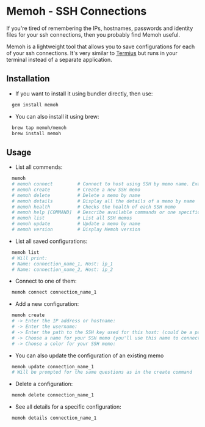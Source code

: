 # Memoh - SSH Connections

If you're tired of remembering the IPs, hostnames, passwords and identity files for your ssh connections, then you probably find Memoh useful.

Memoh is a lightweight tool that allows you to save configurations for each of your ssh connections. It's very similar to [Termius](https://termius.com/) but runs in your terminal instead of a separate application.

## Installation

- If you want to install it using bundler directly, then use:
    
```bash
  gem install memoh
```

- You can also install it using brew:

```bash
  brew tap memoh/memoh
  brew install memoh
```

## Usage

- List all commends:

```bash
  memoh
  # memoh connect         # Connect to host using SSH by memo name. Example: memoh connect my_server
  # memoh create          # Create a new SSH memo
  # memoh delete          # Delete a memo by name
  # memoh details         # Display all the details of a memo by name
  # memoh health          # Checks the health of each SSH memo
  # memoh help [COMMAND]  # Describe available commands or one specific command
  # memoh list            # List all SSH memos
  # memoh update          # Update a memo by name
  # memoh version         # Display Memoh version
```

- List all saved configurations:

```bash
  memoh list
  # Will print:
  # Name: connection_name_1, Host: ip_1
  # Name: connection_name_2, Host: ip_2
```

- Connect to one of them:

```bash
  memoh connect connection_name_1
```

- Add a new configuration:

```bash
  memoh create
  # -> Enter the IP address or hostname: 
  # -> Enter the username:
  # -> Enter the path to the SSH key used for this host: (could be a path to an identity file eg: ~/Desktop/Credentials/my_key.pem, or a generic SSH key that is registered in your host, eg: ~/.ssh/id_rsa)
  # -> Choose a name for your SSH memo (you'll use this name to connect to your host):
  # -> Choose a color for your SSH memo:
```

- You can also update the configuration of an existing memo

```bash
  memoh update connection_name_1
  # Will be prompted for the same questions as in the create command
```

- Delete a configuration:

```bash
  memoh delete connection_name_1
```

- See all details for a specific configuration:

```bash
  memoh details connection_name_1
```
